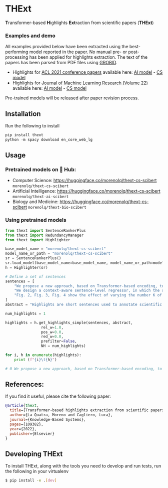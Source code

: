 # THExt

**T**ransformer-based **H**ighlights **Ext**raction from scientific papers (**THExt**)

### Examples and demo

All examples provided below have been extracted using the best-performing model reported in the paper. No manual pre- or post- processing has been applied for highlights extraction. The text of the papers has been parsed from PDF files using [GROBID](https://grobid.readthedocs.io/en/latest/).

- Highlights for [ACL 2021 conference papers](https://aclanthology.org/volumes/2021.acl-long/) available here: [AI model](demos/acl_highlights_ai.md) - [CS model](demos/acl_highlights_cs.md)
- Highlights for [Journal of Machine Learning Research (Volume 22)](https://jmlr.org/papers/v22/) available here: [AI model](demos/jmlr_highlights_ai.md) - [CS model](demos/jmlr_highlights_cs.md)

Pre-trained models will be released after paper revision process.


## Installation

Run the following to install

```python
pip install thext
python -m spacy download en_core_web_lg
```

## Usage

### Pretrained models on 🤗 Hub:

- Computer Science: https://huggingface.co/morenolq/thext-cs-scibert `morenolq/thext-cs-scibert`
- Artificial Intelligence: https://huggingface.co/morenolq/thext-cs-scibert `morenolq/thext-ai-scibert`
- Biology and Medicine: https://huggingface.co/morenolq/thext-cs-scibert `morenolq/thext-bio-scibert`

### Using pretrained models
```python
from thext import SentenceRankerPlus
from thext import RedundancyManager
from thext import Highlighter

base_model_name = "morenolq/thext-cs-scibert"
model_name_or_path = "morenolq/thext-cs-scibert"
sr = SentenceRankerPlus()
sr.load_model(base_model_name=base_model_name, model_name_or_path=model_name_or_path)
h = Highlighter(sr)

# Define a set of sentences
sentences = [
    "We propose a new approach, based on Transformer-based encoding, to highlight extraction. To the best of our knowledge, this is the first attempt to use transformer architectures to address automatic highlight generation.", 
    "We design a context-aware sentence-level regressor, in which the semantic similarity between candidate sentences and highlights is estimated by also attending the contextual knowledge provided by the other paper sections.",
    "Fig. 2, Fig. 3, Fig. 4 show the effect of varying the number K of selected highlights on the extraction performance. As expected, recall values increase while increasing the number of selected highlights, whereas precision values show an opposite trend.",
]
abstract = "Highlights are short sentences used to annotate scientific papers. They complement the abstract content by conveying the main result findings. To automate the process of paper annotation, highlights extraction aims at extracting from 3 to 5 paper sentences via supervised learning. Existing approaches rely on ad hoc linguistic features, which depend on the analyzed context, and apply recurrent neural networks, which are not effective in learning long-range text dependencies. This paper leverages the attention mechanism adopted in transformer models to improve the accuracy of sentence relevance estimation. Unlike existing approaches, it relies on the end-to-end training of a deep regression model. To attend patterns relevant to highlights content it also enriches sentence encodings with a section-level contextualization. The experimental results, achieved on three different benchmark datasets, show that the designed architecture is able to achieve significant performance improvements compared to the state-of-the-art."

num_highlights = 1

highlights = h.get_highlights_simple(sentences, abstract,
                rel_w=1.0, 
                pos_w=0.0, 
                red_w=0.0, 
                prefilter=False, 
                NH = num_highlights)

for i, h in enumerate(highlights):
    print (f"{i}\t{h}")

# 0	We propose a new approach, based on Transformer-based encoding, to highlight extraction. To the best of our knowledge, this is the first attempt to use transformer architectures to address automatic highlight generation.

```

## References:

If you find it useful, please cite the following paper:

```bibtex
@article{thext,
  title={Transformer-based highlights extraction from scientific papers},
  author={La Quatra, Moreno and Cagliero, Luca},
  journal={Knowledge-Based Systems},
  pages={109382},
  year={2022},
  publisher={Elsevier}
}
```


## Developing THExt
To install THExt, along with the tools you need to develop and run tests, run the following in your virtualenv

```bash
$ pip install -e .[dev]
```


